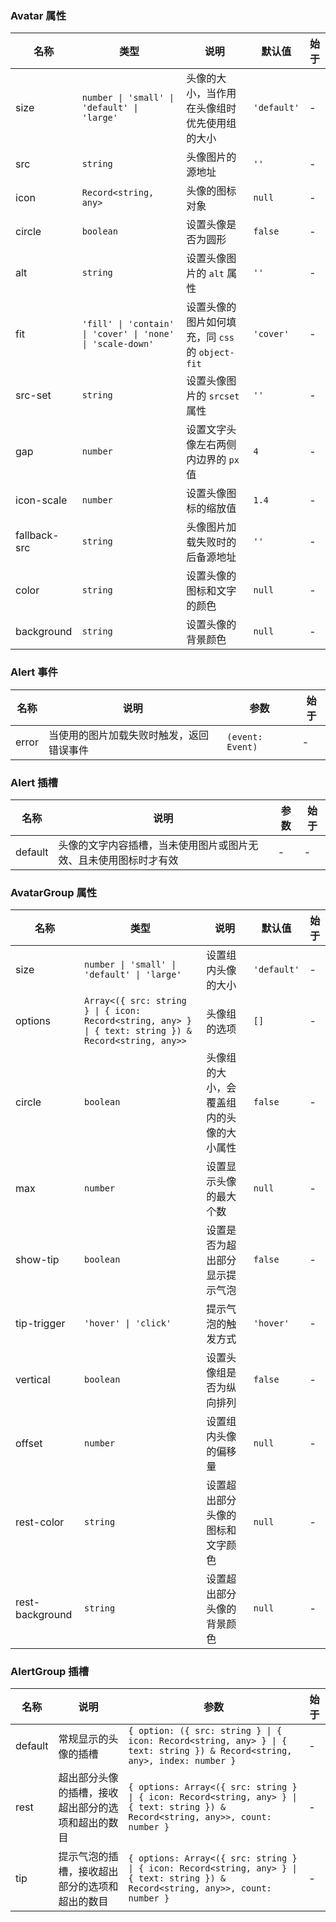 ### Avatar 属性

| 名称        | 类型                                                       | 说明                                             | 默认值      | 始于 |
| ----------- | ---------------------------------------------------------- | ------------------------------------------------ | ----------- | ---- |
| size        | `number \| 'small' \| 'default' \| 'large'`                | 头像的大小，当作用在头像组时优先使用组的大小     | `'default'` | -    |
| src         | `string`                                                   | 头像图片的源地址                                 | `''`        | -    |
| icon        | `Record<string, any>`                                      | 头像的图标对象                                   | `null`      | -    |
| circle      | `boolean`                                                  | 设置头像是否为圆形                               | `false`     | -    |
| alt         | `string`                                                   | 设置头像图片的 `alt` 属性                        | `''`        | -    |
| fit         | `'fill' \| 'contain' \| 'cover' \| 'none' \| 'scale-down'` | 设置头像的图片如何填充，同 `css` 的 `object-fit` | `'cover'`   | -    |
| src-set      | `string`                                                   | 设置头像图片的 `srcset` 属性                     | `''`        | -    |
| gap         | `number`                                                   | 设置文字头像左右两侧内边界的 `px` 值             | `4`         | -    |
| icon-scale   | `number`                                                   | 设置头像图标的缩放值                             | `1.4`       | -    |
| fallback-src | `string`                                                   | 头像图片加载失败时的后备源地址                   | `''`        | -    |
| color       | `string`                                                   | 设置头像的图标和文字的颜色                       | `null`      | -    |
| background  | `string`                                                   | 设置头像的背景颜色                               | `null`      | -    |

### Alert 事件

| 名称  | 说明                                     | 参数             | 始于 |
| ----- | ---------------------------------------- | ---------------- | ---- |
| error | 当使用的图片加载失败时触发，返回错误事件 | `(event: Event)` | -    |

### Alert 插槽

| 名称    | 说明                                                             | 参数 | 始于 |
| ------- | ---------------------------------------------------------------- | ---- | ---- |
| default | 头像的文字内容插槽，当未使用图片或图片无效、且未使用图标时才有效 | -    | -    |

### AvatarGroup 属性

| 名称        | 类型                                                       | 说明                                             | 默认值      | 始于 |
| ----------- | ---------------------------------------------------------- | ------------------------------------------------ | ----------- | ---- |
| size            | `number \| 'small' \| 'default' \| 'large'`                                                           | 设置组内头像的大小                       | `'default'` | -     |
| options         | `Array<({ src: string } \| { icon: Record<string, any> } \| { text: string }) & Record<string, any>>` | 头像组的选项                             | `[]`        | -     |
| circle          | `boolean`                                                                                             | 头像组的大小，会覆盖组内的头像的大小属性 | `false`     | -     |
| max             | `number`                                                                                              | 设置显示头像的最大个数                   | `null`      | -     |
| show-tip        | `boolean`                                                                                             | 设置是否为超出部分显示提示气泡           | `false`     | -     |
| tip-trigger     | `'hover' \| 'click'`                                                                                  | 提示气泡的触发方式                       | `'hover'`   | -     |
| vertical        | `boolean`                                                                                             | 设置头像组是否为纵向排列                 | `false`     | -     |
| offset          | `number`                                                                                              | 设置组内头像的偏移量                     | `null`      | -     |
| rest-color      | `string`                                                                                              | 设置超出部分头像的图标和文字颜色         | `null`      | -     |
| rest-background | `string`                                                                                              | 设置超出部分头像的背景颜色               | `null`      | -     |

### AlertGroup 插槽

| 名称    | 说明                                                             | 参数 | 始于 |
| ------- | ---------------------------------------------------------------- | ---- | ---- |
| default | 常规显示的头像的插槽                               | `{ option: ({ src: string } \| { icon: Record<string, any> } \| { text: string }) & Record<string, any>, index: number }`         | -     |
| rest    | 超出部分头像的插槽，接收超出部分的选项和超出的数目 | `{ options: Array<({ src: string } \| { icon: Record<string, any> } \| { text: string }) & Record<string, any>>, count: number }` | -     |
| tip     | 提示气泡的插槽，接收超出部分的选项和超出的数目     | `{ options: Array<({ src: string } \| { icon: Record<string, any> } \| { text: string }) & Record<string, any>>, count: number }` | -     |
